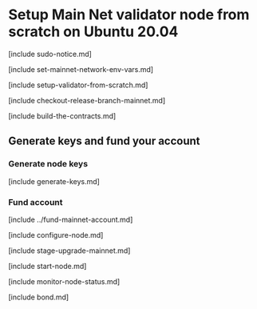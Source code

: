 # Setup Main Net validator node from scratch on Ubuntu 20.04

[include sudo-notice.md]

[include set-mainnet-network-env-vars.md]

[include setup-validator-from-scratch.md]

[include checkout-release-branch-mainnet.md]

[include build-the-contracts.md]

## Generate keys and fund your account 

### Generate node keys

[include generate-keys.md]

### Fund account

[include ../fund-mainnet-account.md]

[include configure-node.md]

[include stage-upgrade-mainnet.md]

[include start-node.md]

[include monitor-node-status.md]

[include bond.md]

